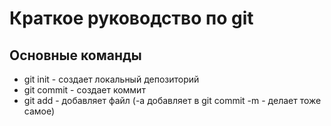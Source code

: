 # Краткое руководство по git
## Основные команды
* git init - создает локальный депозиторий
* git commit - создает коммит
* git add - добавляет файл (-а добавляет в git commit -m - делает тоже самое)